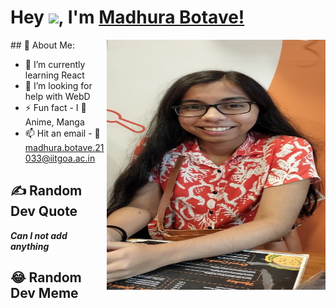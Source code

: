# Hey <img src="https://github.com/TheDudeThatCode/TheDudeThatCode/blob/master/Assets/Hi.gif" width="29">, I'm [Madhura Botave!](https://github.com/MadhuraBotave)
<a href = "https://github.com/MadhuraBotave>">
<img align="right" width="350" height="400" src = "https://github.com/MadhuraBotave/My-Personal-Resource/blob/main/Madhura%20Botave.jpeg">
</a>
## 💫 About Me:

- 🌱 I’m currently learning React
- 🤝 I’m looking for help with WebD
- ⚡ Fun fact - I 💖 Anime, Manga
- 📫 Hit an email - 📧 madhura.botave.21033@iitgoa.ac.in

## ✍️ Random Dev Quote
**_Can I not add anything_**

## 😂 Random Dev Meme
<ima src = "https://www.digitaltechnologylabs.com/wp-content/uploads/2019/06/01-240x300.jpg">
